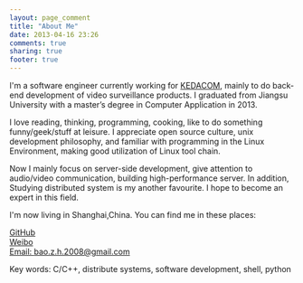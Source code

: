 ```yaml
---
layout: page_comment
title: "About Me"
date: 2013-04-16 23:26
comments: true
sharing: true
footer: true
---
```



I'm a software engineer currently working for [KEDACOM][link1], mainly to do back-end development of video surveillance products. I graduated from Jiangsu University with a master’s degree in Computer Application in 2013.

I love reading, thinking, programming, cooking, like to do something funny/geek/stuff at leisure. I appreciate open source culture, unix development philosophy, and familiar with programming in the Linux Environment, making good utilization of Linux tool chain.

Now I mainly focus on server-side development, give attention to audio/video communication, building high-performance server. In addition,  Studying distributed system is my another favourite. I hope to become an expert in this field.

I'm now living in Shanghai,China. You can find me in these places: 
 
[GitHub][link2]  
[Weibo][link3]  
[Email: bao.z.h.2008@gmail.com][link6]

Key words: C/C++, distribute systems, software development, shell, python


[link1]: http://www.kedacom.com/
[link2]: https://github.com/baozh
[link3]: http://weibo.com/baozenghui
[link4]: http://www.douban.com/people/baozenghui/
[link5]: http://www.zhihu.com/people/bao-zeng-hui
[link6]: mailto:bao.z.h.2008@Gmail.com










